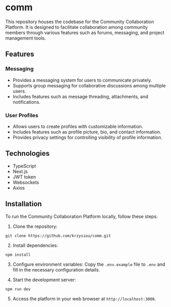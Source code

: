 # comm

This repository houses the codebase for the Community Collaboration Platform. It is designed to facilitate collaboration among community members through various features such as forums, messaging, and project management tools.

## Features

### Messaging
- Provides a messaging system for users to communicate privately.
- Supports group messaging for collaborative discussions among multiple users.
- Includes features such as message threading, attachments, and notifications.

### User Profiles
- Allows users to create profiles with customizable information.
- Includes features such as profile picture, bio, and contact information.
- Provides privacy settings for controlling visibility of profile information.

## Technologies

- TypeScript
- Next.js
- JWT token
- Websockets
- Axios

## Installation

To run the Community Collaboration Platform locally, follow these steps:

1. Clone the repository:
```
git clone https://github.com/krzysiou/comm.git
```

2. Install dependencies:
```
npm install
```

3. Configure environment variables:
Copy the `.env.example` file to `.env` and fill in the necessary configuration details.

4. Start the development server:
```
npm run dev
```

5. Access the platform in your web browser at `http://localhost:3000`.

